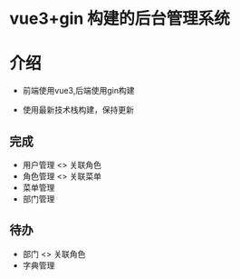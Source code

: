 # vue3+gin 构建的后台管理系统

# 介绍

- 前端使用vue3,后端使用gin构建

- 使用最新技术栈构建，保持更新

## 完成
- 用户管理  <> 关联角色
- 角色管理  <> 关联菜单
- 菜单管理  
- 部门管理
## 待办
- 部门 <> 关联角色
- 字典管理

